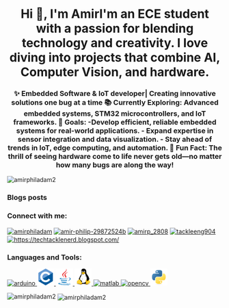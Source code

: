 <h1 align="center">Hi 👋, I'm AmirI'm an ECE student with a passion for blending technology and creativity. I love diving into projects that combine AI, Computer Vision, and hardware.</h1>
<h3 align="center">✨ Embedded Software & IoT developer| Creating innovative solutions one bug at a time 📚 Currently Exploring: Advanced embedded systems, STM32 microcontrollers, and IoT frameworks. 🎯 Goals: -Develop efficient, reliable embedded systems for real-world applications. - Expand expertise in sensor integration and data visualization. - Stay ahead of trends in IoT, edge computing, and automation. 🎲 Fun Fact: The thrill of seeing hardware come to life never gets old—no matter how many bugs are along the way!</h3>

<p align="left"> <img src="https://komarev.com/ghpvc/?username=amirphiladam2&label=Profile%20views&color=0e75b6&style=flat" alt="amirphiladam2" /> </p>

### Blogs posts
<!-- BLOG-POST-LIST:START -->
<!-- BLOG-POST-LIST:END -->

<h3 align="left">Connect with me:</h3>
<p align="left">
<a href="https://twitter.com/amirphiladam" target="blank"><img align="center" src="https://raw.githubusercontent.com/rahuldkjain/github-profile-readme-generator/master/src/images/icons/Social/twitter.svg" alt="amirphiladam" height="30" width="40" /></a>
<a href="https://linkedin.com/in/amir-philip-29872524b" target="blank"><img align="center" src="https://raw.githubusercontent.com/rahuldkjain/github-profile-readme-generator/master/src/images/icons/Social/linked-in-alt.svg" alt="amir-philip-29872524b" height="30" width="40" /></a>
<a href="https://instagram.com/amirp_2808" target="blank"><img align="center" src="https://raw.githubusercontent.com/rahuldkjain/github-profile-readme-generator/master/src/images/icons/Social/instagram.svg" alt="amirp_2808" height="30" width="40" /></a>
<a href="https://www.youtube.com/c/tackleeng904" target="blank"><img align="center" src="https://raw.githubusercontent.com/rahuldkjain/github-profile-readme-generator/master/src/images/icons/Social/youtube.svg" alt="tackleeng904" height="30" width="40" /></a>
<a href="/https://techtacklenerd.blogspot.com/" target="blank"><img align="center" src="https://raw.githubusercontent.com/rahuldkjain/github-profile-readme-generator/master/src/images/icons/Social/rss.svg" alt="https://techtacklenerd.blogspot.com/" height="30" width="40" /></a>
</p>

<h3 align="left">Languages and Tools:</h3>
<p align="left"> <a href="https://www.arduino.cc/" target="_blank" rel="noreferrer"> <img src="https://cdn.worldvectorlogo.com/logos/arduino-1.svg" alt="arduino" width="40" height="40"/> </a> <a href="https://www.cprogramming.com/" target="_blank" rel="noreferrer"> <img src="https://raw.githubusercontent.com/devicons/devicon/master/icons/c/c-original.svg" alt="c" width="40" height="40"/> </a> <a href="https://www.java.com" target="_blank" rel="noreferrer"> <img src="https://raw.githubusercontent.com/devicons/devicon/master/icons/java/java-original.svg" alt="java" width="40" height="40"/> </a> <a href="https://www.linux.org/" target="_blank" rel="noreferrer"> <img src="https://raw.githubusercontent.com/devicons/devicon/master/icons/linux/linux-original.svg" alt="linux" width="40" height="40"/> </a> <a href="https://www.mathworks.com/" target="_blank" rel="noreferrer"> <img src="https://upload.wikimedia.org/wikipedia/commons/2/21/Matlab_Logo.png" alt="matlab" width="40" height="40"/> </a> <a href="https://opencv.org/" target="_blank" rel="noreferrer"> <img src="https://www.vectorlogo.zone/logos/opencv/opencv-icon.svg" alt="opencv" width="40" height="40"/> </a> <a href="https://www.python.org" target="_blank" rel="noreferrer"> <img src="https://raw.githubusercontent.com/devicons/devicon/master/icons/python/python-original.svg" alt="python" width="40" height="40"/> </a> </p>

<p><img align="left" src="https://github-readme-stats.vercel.app/api/top-langs?username=amirphiladam2&show_icons=true&locale=en&layout=compact" alt="amirphiladam2" /></p>

<p>&nbsp;<img align="center" src="https://github-readme-stats.vercel.app/api?username=amirphiladam2&show_icons=true&locale=en" alt="amirphiladam2" /></p>
